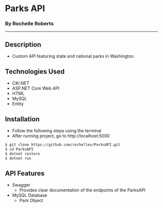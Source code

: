 # Parks API
### By Rochelle Roberts
-----

## Description
* Custom API featuring state and national parks in Washington.

## Technologies Used
* C#/.NET
* ASP.NET Core Web API
* HTML
* MySQL
* Entity

## Installation
* Follow the following steps using the terminal
* After running project, go to http://localhost:5000

```sh
$ git clone https://github.com/rochellev/ParksAPI.git
$ cd ParksAPI
$ dotnet restore
$ dotnet run
```

## API Features
* Swagger
  * Provides clear documentation of the endpoints of the ParksAPI
* MySQL Database
  * Park Object